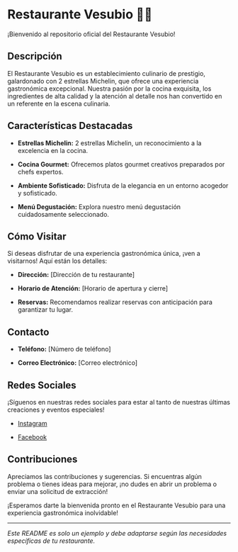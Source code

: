 # Restaurante Vesubio 🌟🌟

¡Bienvenido al repositorio oficial del Restaurante Vesubio!

## Descripción

El Restaurante Vesubio es un establecimiento culinario de prestigio, galardonado con 2 estrellas Michelin, que ofrece una experiencia gastronómica excepcional. Nuestra pasión por la cocina exquisita, los ingredientes de alta calidad y la atención al detalle nos han convertido en un referente en la escena culinaria.

## Características Destacadas

- **Estrellas Michelin:** 2 estrellas Michelin, un reconocimiento a la excelencia en la cocina.
  
- **Cocina Gourmet:** Ofrecemos platos gourmet creativos preparados por chefs expertos.

- **Ambiente Sofisticado:** Disfruta de la elegancia en un entorno acogedor y sofisticado.

- **Menú Degustación:** Explora nuestro menú degustación cuidadosamente seleccionado.

## Cómo Visitar

Si deseas disfrutar de una experiencia gastronómica única, ¡ven a visitarnos! Aquí están los detalles:

- **Dirección:** [Dirección de tu restaurante]
  
- **Horario de Atención:** [Horario de apertura y cierre]
  
- **Reservas:** Recomendamos realizar reservas con anticipación para garantizar tu lugar.

## Contacto

- **Teléfono:** [Número de teléfono]
  
- **Correo Electrónico:** [Correo electrónico]

## Redes Sociales

¡Síguenos en nuestras redes sociales para estar al tanto de nuestras últimas creaciones y eventos especiales!

- [Instagram](https://www.instagram.com/tu-restaurante-vesubio/)
  
- [Facebook](https://www.facebook.com/tu-restaurante-vesubio/)

## Contribuciones

Apreciamos las contribuciones y sugerencias. Si encuentras algún problema o tienes ideas para mejorar, ¡no dudes en abrir un problema o enviar una solicitud de extracción!

¡Esperamos darte la bienvenida pronto en el Restaurante Vesubio para una experiencia gastronómica inolvidable!

---

*Este README es solo un ejemplo y debe adaptarse según las necesidades específicas de tu restaurante.*
